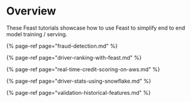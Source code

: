 # Overview

These Feast tutorials showcase how to use Feast to simplify end to end model training / serving. 

{% page-ref page="fraud-detection.md" %}

{% page-ref page="driver-ranking-with-feast.md" %}

{% page-ref page="real-time-credit-scoring-on-aws.md" %}

{% page-ref page="driver-stats-using-snowflake.md" %}

{% page-ref page="validation-historical-features.md" %}
